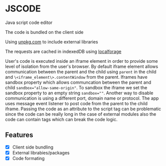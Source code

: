 # JSCODE

Java script code editor

The code is bundled on the client side

Using [unpkg.com](https://unpkg.com) to include external libraries

The requests are cached in indexedDB using [localforage](https://www.npmjs.com/package/localforage)

User's code is executed inside an iframe element in order to provide some level of isolation from the user's browser. By default iframe element allows communication between the parent and the child using `parent` in the child and `\<iframe_element\>.contentWindow` from the parent.
Iframes have sandbox property which allows communcation between the parent and child `sandbox="allow-same-origin"`. To sandbox the iframe we set the sandbox property to an empty string `sandbox=""`.
Another way to disable communication is using a different port, domain name or protocol.
The app uses message event listener to post code from the parent to the child iframe. Passing the code as an attribute to the script tag can be problematic since the code can be really long in the case of external modules also the code can contain tags which can break the code logic.

## Features

- [X] Client side bundling
- [X] External librabies/packages
- [X] Code formating